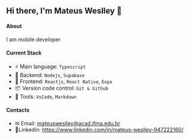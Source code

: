 ## Hi there, I'm Mateus Weslley 👋

#### About
I am mobile developer

#### Current Stack
- ⚡️ Main language: `Typescript`
- 📡 Backend: `Nodejs`, `Supabase`
- 🎨 Frontend: `Reactjs`, `React Native`, `Expo`
- 📦 Version code control: `Git & Github`
- 🔨 Tools: `VsCode`, `Markdown`

#### Contacts
- ✉ Email: mateusweslley@acad.ifma.edu.br
- 📢Linkedin: https://www.linkedin.com/in/mateus-weslley-947222160/
